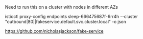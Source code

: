 
Need to run this on a cluster with nodes in different AZs


istioctl proxy-config endpoints sleep-666475687f-6rr4h --cluster "outbound|80||fakeservice.default.svc.cluster.local" -o json

https://github.com/nicholasjackson/fake-service 